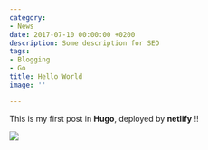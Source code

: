 ```yaml
---
category:
- News
date: 2017-07-10 00:00:00 +0200
description: Some description for SEO
tags:
- Blogging
- Go
title: Hello World
image: ''

---
```

This is my first post in **Hugo**, deployed by **netlify** !!

![](/uploads/compass.jpg)